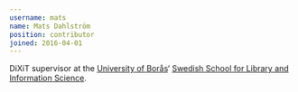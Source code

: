 ```yaml
---
username: mats
name: Mats Dahlström
position: contributor
joined: 2016-04-01
---
```

DiXiT supervisor at the [University of Borås](http://www.hb.se/)‘ [Swedish School for Library and Information Science](http://www.hb.se/en/The-Swedish-School-of-Library-and-Information-Science-SSLIS/).
